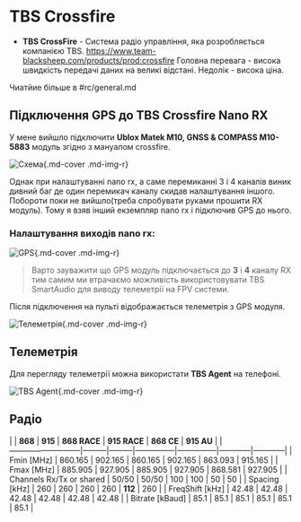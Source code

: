# TBS Crossfire

* **TBS CrossFire** - Система радіо управління, яка розробляється компанією TBS. https://www.team-blacksheep.com/products/prod:crossfire Головна перевага - висока швидкість передачі даних на великі відстані. Недолік - висока ціна.

Чиатйие більше в #rc/general.md


## Підключення GPS до TBS Crossfire Nano RX
У мене вийшло підключити **Ublox Matek M10, GNSS & COMPASS M10-5883** модуль згідно з мануалом crossfire. 

![Схема](https://i.imgur.com/rYPHnOz.png){.md-cover .md-img-r}

Однак при налаштуванні nano rx, а саме перемиканні 3 і 4 каналів виник дивний баг де один перемикач каналу скидав налаштування іншого. Побороти поки не вийшло(треба спробувати руками прошити RX модуль). Тому я взяв інший екземпляр nano rx і підключив GPS до нього. 

### Налаштування виходів nano rx:

![GPS](https://i.imgur.com/vbo5mu0.jpg){.md-cover .md-img-r}

> Варто зауважити що GPS модуль підключається до **3** і **4** каналу RX тим самим ми втрачаємо можливість використовувати TBS SmartAudio для виводу телеметрії на FPV системи.

Після підключення на пульті відображається телеметрія з GPS модуля. 

![Телеметрія](https://i.imgur.com/M7T3NvD.jpg){.md-cover .md-img-r}


## Телеметрія
Для перегляду телеметрії можна використати **TBS Agent** на телефоні.

![TBS Agent](https://i.imgur.com/XySP1tP.jpg){.md-cover .md-img-r}


## Радіо

|                          | **868** | **915** | **868 RACE** | **915 RACE** | **868 CE** | **915 AU** |
|—————————|———|———|—————|—————|————|————|
|               Fmin [MHz] | 860.165 | 902.165 | 860.165      | 902.165      | 863.093    | 915.165    |
|               Fmax [MHz] | 885.905 | 927.905 | 885.905      | 927.905      | 868.581    | 927.905    |
| Channels Rx/Tx or shared | 50/50   | 50/50   | 100          | 100          | 50         | 50         |
|            Spacing [kHz] | 260     | 260     | 260          | 260          | **112**    | 260        |
|          FreqShift [kHz] | 42.48   | 42.48   | 42.48        | 42.48        | 42.48      | 42.48      |
|          Bitrate [kBaud] | 85.1    | 85.1    | 85.1         | 85.1         | 85.1       | 85.1       |